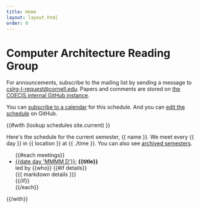 ```yaml
---
title: Home
layout: layout.html
order: 0
---
```

# Computer Architecture Reading Group

For announcements, subscribe to the mailing list by sending a message to <cslrg-l-request@cornell.edu>.
Papers and comments are stored on [the COECIS internal GitHub instance](https://github.coecis.cornell.edu/csl/mlhwrg).

You can [subscribe to a calendar][ics] for this schedule.
And you can [edit the schedule][edit] on GitHub.

{{#with (lookup schedules site.current) }}

Here's the schedule for the current semester, {{ name }}.
We meet every {{ day }} in {{ location }} at {{ ./time }}.
You can also see [archived semesters][archive].

<ul>
{{#each meetings}}
    <li>
      <a class="permalink" href="#{{date day 'YYYY-MM-DD'}}"><time id="{{date day 'YYYY-MM-DD'}}" datetime="{{ date day 'YYYY-MM-DD' }}">{{date day 'MMMM D'}}</time>:</a>
      <strong>{{title}}</strong><br>
      led by {{who}}
      {{#if details}}<div>{{{ markdown details }}}</div>{{/if}}
    </li>
{{/each}}
</ul>

{{/with}}

[edit]: https://github.com/cucapra/cslrg/edit/master/src/schedules/{{site.current}}.yaml
[ics]: calendar.ics
[archive]: archive.html

